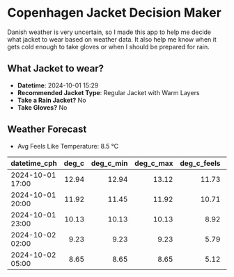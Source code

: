 
# Copenhagen Jacket Decision Maker

Danish weather is very uncertain, so I made this app to help me decide what jacket to wear based on weather data. 
It also help me know when it gets cold enough to take gloves or when I should be prepared for rain.

## What Jacket to wear?

- **Datetime**: 2024-10-01 15:29
- **Recommended Jacket Type**: Regular Jacket with Warm Layers
- **Take a Rain Jacket?** No
- **Take Gloves?** No

## Weather Forecast
- Avg Feels Like Temperature: 8.5 °C

| datetime_cph     |   deg_c |   deg_c_min |   deg_c_max |   deg_c_feels | weather   | wind   | rain   |
|:-----------------|--------:|------------:|------------:|--------------:|:----------|:-------|:-------|
| 2024-10-01 17:00 |   12.94 |       12.94 |       13.12 |         11.73 | Clouds    | High   | None   |
| 2024-10-01 20:00 |   11.92 |       11.45 |       11.92 |         10.71 | Clouds    | High   | None   |
| 2024-10-01 23:00 |   10.13 |       10.13 |       10.13 |          8.92 | Clouds    | High   | None   |
| 2024-10-02 02:00 |    9.23 |        9.23 |        9.23 |          5.79 | Clouds    | High   | None   |
| 2024-10-02 05:00 |    8.65 |        8.65 |        8.65 |          5.12 | Clouds    | High   | None   |
        
